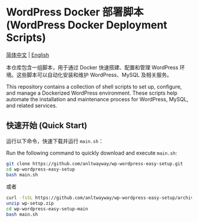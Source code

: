 # WordPress Docker 部署脚本 (WordPress Docker Deployment Scripts)

[简体中文](README.zh.md) | [English](README.en.md)

本仓库包含一组脚本，用于通过 Docker 快速搭建、配置和管理 WordPress 环境。这些脚本可以自动化安装和维护 WordPress、MySQL 及相关服务。

This repository contains a collection of shell scripts to set up, configure, and manage a Dockerized WordPress environment. These scripts help automate the installation and maintenance process for WordPress, MySQL, and related services.

## 快速开始 (Quick Start)

运行以下命令，快速下载并运行 `main.sh`：

Run the following command to quickly download and execute `main.sh`:

```bash
git clone https://github.com/anltwayway/wp-wordpress-easy-setup.git
cd wp-wordpress-easy-setup
bash main.sh
```

或者
```bash
curl -fsSL https://github.com/anltwayway/wp-wordpress-easy-setup/archive/refs/heads/main.zip -o wp-setup.zip
unzip wp-setup.zip
cd wp-wordpress-easy-setup-main
bash main.sh